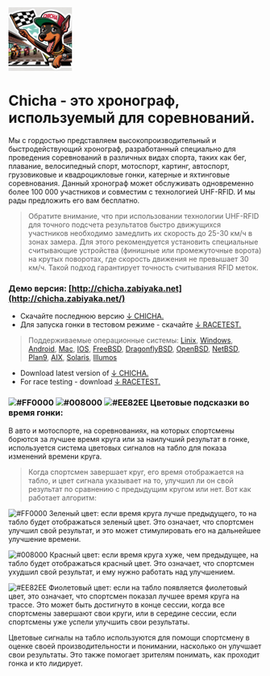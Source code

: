 


<p align="left">
    <img property="og:image" src="https://github.com/matveynator/chicha/blob/c72409b460bfbefb0c6a562965eeed81d9044747/chicha-logo.jpg?raw=true" width="25%">
</p>

# Chicha - это хронограф, используемый для соревнований. 

Мы с гордостью представляем высокопроизводительный и быстродействующий хронограф, разработанный специально для проведения соревнований в различных видах спорта, таких как бег, плавание, велосипедный спорт, мотоспорт, картинг, автоспорт, грузовиковые и квадроцикловые гонки, катерные и яхтинговые соревнования. Данный хронограф может обслуживать одновременно более 100 000 участников и совместим с технологией UHF-RFID. И мы рады предложить его вам бесплатно.

> Обратите внимание, что при использовании технологии UHF-RFID для точного подсчета результатов быстро движущихся участников необходимо замедлить их скорость до 25-30 км/ч в зонах замера. Для этого рекомендуется установить специальные считывающие устройства (финишные или промежуточные ворота) на крутых поворотах, где скорость движения не превышает 30 км/ч. Такой подход гарантирует точность считывания RFID меток.


### Демо версия: [http://chicha.zabiyaka.net](http://chicha.zabiyaka.net/)

- Скачайте последнюю версию [↓ CHICHA.](http://files.matveynator.ru/chicha/latest/)
- Для запуска гонки в тестовом режиме - скачайте [↓ RACETEST.](http://files.matveynator.ru/racetest/latest/)

> Поддерживаемые операционные системы: [Linix](http://files.matveynator.ru/chicha/latest/linux), [Windows](http://files.matveynator.ru/chicha/latest/windows), [Android](http://files.matveynator.ru/chicha/latest/android), [Mac](http://files.matveynator.ru/chicha/latest/mac), [IOS](http://files.matveynator.ru/chicha/latest/ios), [FreeBSD](http://files.matveynator.ru/chicha/latest/freebsd), [DragonflyBSD](http://files.matveynator.ru/chicha/latest/dragonfly), [OpenBSD](http://files.matveynator.ru/chicha/latest/openbsd), [NetBSD](http://files.matveynator.ru/chicha/latest/netbsd), [Plan9](http://files.matveynator.ru/chicha/latest/plan9), [AIX](http://files.matveynator.ru/chicha/latest/aix), [Solaris](http://files.matveynator.ru/chicha/latest/solaris), [Illumos](http://files.matveynator.ru/chicha/latest/illumos)

- Download latest version of [↓ CHICHA.](http://files.matveynator.ru/chicha/latest/) 
- For race testing - download [↓ RACETEST.](http://files.matveynator.ru/racetest/latest/) 


### ![#FF0000](https://via.placeholder.com/15/FF0000/000000?text=+) ![#008000](https://via.placeholder.com/15/008000/000000?text=+) ![#EE82EE](https://via.placeholder.com/15/EE82EE/000000?text=+)  Цветовые подсказки во время гонки:

В авто и мотоспорте, на соревнованиях, на которых спортсмены борются за лучшее время круга или за наилучший результат в гонке, используется система цветовых сигналов на табло для показа изменений времени круга.

> Когда спортсмен завершает круг, его время отображается на табло, и цвет сигнала указывает на то, улучшил ли он свой результат по сравнению с предыдущим кругом или нет. Вот как работает алгоритм:

![#FF0000](https://via.placeholder.com/15/FF0000/000000?text=+) Зеленый цвет: если время круга лучше предыдущего, то на табло будет отображаться зеленый цвет. Это означает, что спортсмен улучшил свой результат, и это может стимулировать его на дальнейшее улучшение времени.

![#008000](https://via.placeholder.com/15/008000/000000?text=+) Красный цвет: если время круга хуже, чем предыдущее, на табло будет отображаться красный цвет. Это означает, что спортсмен ухудшил свой результат, и ему нужно работать над улучшением.

![#EE82EE](https://via.placeholder.com/15/EE82EE/000000?text=+) Фиолетовый цвет: если на табло появляется фиолетовый цвет, это означает, что спортсмен показал лучшее время круга на трассе. Это может быть достигнуто в конце сессии, когда все спортсмены завершают свои круги, или в середине сессии, если спортсмены уже успели улучшить свои результаты.

Цветовые сигналы на табло используются для помощи спортсмену в оценке своей производительности и понимании, насколько он улучшает свои результаты. Это также помогает зрителям понимать, как проходит гонка и кто лидирует.
